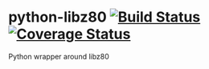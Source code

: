 python-libz80 [![Build Status](https://travis-ci.org/mattjeffery/python-libz80.png?branch=master)](https://travis-ci.org/mattjeffery/python-libz80) [![Coverage Status](https://coveralls.io/repos/mattjeffery/python-libz80/badge.png?branch=master)](https://coveralls.io/r/mattjeffery/python-libz80?branch=master)
=============

Python wrapper around libz80
